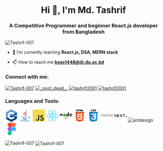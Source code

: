 <h1 align="center">Hi 👋, I'm Md. Tashrif</h1>
<h3 align="center">A Competitive Programmer and beginner React.js developer from Bangladesh</h3>

<p align="left"> <img src="https://komarev.com/ghpvc/?username=Tashrif-007&label=Profile%20views&color=0e75b6&style=flat" alt="Tashrif-007" /> </p>

- 🌱 I’m currently learning **React.js, DSA, MERN stack**

- 📫 How to reach me **bsse1448@iit.du.ac.bd**

<h3 align="left">Connect with me:</h3>
<p align="left">
<a href="https://www.facebook.com/tashrif.pro.9041" target="blank"><img align="center" src="https://raw.githubusercontent.com/rahuldkjain/github-profile-readme-generator/master/src/images/icons/Social/facebook.svg" alt="Tashrif-007" height="30" width="40" /></a>
<a href="https://www.instagram.com/_pool_dead__/" target="blank"><img align="center" src="https://raw.githubusercontent.com/rahuldkjain/github-profile-readme-generator/master/src/images/icons/Social/instagram.svg" alt="_pool_dead__" height="30" width="40" /></a>
<a href="https://codeforces.com/profile/Tashrif2001" target="blank"><img align="center" src="https://raw.githubusercontent.com/rahuldkjain/github-profile-readme-generator/master/src/images/icons/Social/codeforces.svg" alt="tashrif2001" height="30" width="40" /></a>
<a href="https://leetcode.com/Tashrif2001/" target="blank"><img align="center" src="https://raw.githubusercontent.com/rahuldkjain/github-profile-readme-generator/master/src/images/icons/Social/leet-code.svg" alt="tashrif2001" height="30" width="40" /></a>
</p>

<h3 align="left">Languages and Tools:</h3>
<p align="left">
   <img src="https://raw.githubusercontent.com/devicons/devicon/master/icons/cplusplus/cplusplus-original.svg" alt="cplusplus" width="40" height="40"/>
   <img src="https://raw.githubusercontent.com/devicons/devicon/master/icons/java/java-original.svg" alt="java" width="40" height="40"/>
   <img src="https://raw.githubusercontent.com/devicons/devicon/master/icons/javascript/javascript-original.svg" alt="javascript" width="40" height="40"/>
   <img src="https://raw.githubusercontent.com/devicons/devicon/master/icons/react/react-original.svg" alt="react" width="40" height="40"/>
   <img src="https://raw.githubusercontent.com/devicons/devicon/master/icons/nodejs/nodejs-original-wordmark.svg" alt="nodejs" width="40" height="40"/>
   <img src="https://raw.githubusercontent.com/devicons/devicon/master/icons/html5/html5-original-wordmark.svg" alt="html5" width="40" height="40"/>
   <img src="https://raw.githubusercontent.com/devicons/devicon/master/icons/css3/css3-original-wordmark.svg" alt="css3" width="40" height="40"/>
   <img src="https://raw.githubusercontent.com/devicons/devicon/master/icons/express/express-original-wordmark.svg" alt="expressjs" width="40" height="40"/>
   <img src="https://raw.githubusercontent.com/devicons/devicon/master/icons/nextjs/nextjs-original-wordmark.svg" alt="nextjs" width="40" height="40"/>
   <img src="https://raw.githubusercontent.com/ant-design/ant-design/master-branch-ali/asset/logo.svg" alt="antdesign" width="40" height="40"/>
   <img src="https://raw.githubusercontent.com/devicons/devicon/master/icons/figma/figma-original.svg" alt="figma" width="40" height="40"/>
</p>

<p><img align="left" src="https://github-readme-stats.vercel.app/api/top-langs?username=Tashrif-007&show_icons=true&locale=en&layout=compact" alt="Tashrif-007" /></p>

<p>&nbsp;<img align="center" src="https://github-readme-stats.vercel.app/api?username=Tashrif-007&show_icons=true&locale=en" alt="Tashrif-007" /></p>
